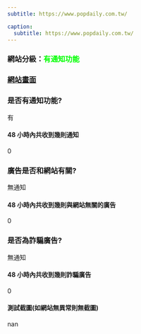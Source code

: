 ```yaml
---
subtitle: https://www.popdaily.com.tw/

caption:
  subtitle: https://www.popdaily.com.tw/
---
```


<h3>網站分級：<font color="#00FF00">有通知功能</font></h3>

### [網站畫面](https://www.popdaily.com.tw/)
### 是否有通知功能?
有

#### 48 小時內共收到幾則通知
0

### 廣告是否和網站有關?
無通知

#### 48 小時內共收到幾則與網站無關的廣告
0

### 是否為詐騙廣告?
無通知

#### 48 小時內共收到幾則詐騙廣告
0

#### 測試截圖(如網站無異常則無截圖)
nan

